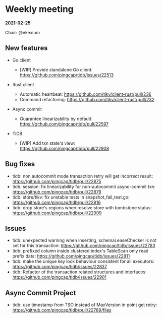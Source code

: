 # Weekly meeting

**2021-02-25**

Chair: @ekexium

## New features

* Go client
  * [WIP] Provide standalone Go client: https://github.com/pingcap/tidb/issues/22513

* Rust client
  * Automatic heartbeat: https://github.com/tikv/client-rust/pull/236
  * Command refactoring: https://github.com/tikv/client-rust/pull/232

* Async commit
  * Guarantee linearizability by default: https://github.com/pingcap/tidb/pull/22597

* TiDB
  * [WIP] Add txn state's view: https://github.com/pingcap/tidb/pull/22908

## Bug fixes

* tidb: non autocommit mode transaction retry will get incorrect result: https://github.com/pingcap/tidb/pull/22875
* tidb: session: fix linearizability for non-autocommit async-commit txn: https://github.com/pingcap/tidb/pull/22879
* tidb: store/tikv: fix unstable tests in snapshot_fail_test.go: https://github.com/pingcap/tidb/pull/22916
* tidb: drop store's regions when resolve store with tombstone status: https://github.com/pingcap/tidb/pull/22909

## Issues

* tidb: unexpected warning when inserting, schemaLeaseChecker is not set for this transaction: https://github.com/pingcap/tidb/issues/22783
* tidb: prefixed column inside clustered index's TableScan only read prefix data: https://github.com/pingcap/tidb/issues/22811
* tidb: make the unique key lock behaviour consistent for all executors: https://github.com/pingcap/tidb/issues/22837
* tidb: Refactor of the transaction related structures and interfaces: https://github.com/pingcap/tidb/issues/22901

## Async Commit Project

* tidb: use timestamp from TSO instead of MaxVersion in point get retry: https://github.com/pingcap/tidb/pull/22789/files
